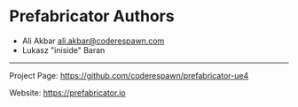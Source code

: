 Prefabricator Authors
=====================

* Ali Akbar <ali.akbar@coderespawn.com>
* Lukasz "iniside" Baran

---

Project Page: https://github.com/coderespawn/prefabricator-ue4

Website: https://prefabricator.io

